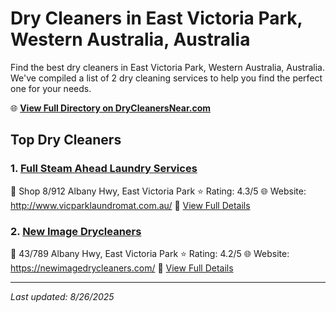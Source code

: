 # Dry Cleaners in East Victoria Park, Western Australia, Australia

Find the best dry cleaners in East Victoria Park, Western Australia, Australia. We've compiled a list of 2 dry cleaning services to help you find the perfect one for your needs.

🌐 **[View Full Directory on DryCleanersNear.com](https://drycleanersnear.com/city/Australia/Western%20Australia/East%20Victoria%20Park)**

## Top Dry Cleaners

### 1. [Full Steam Ahead Laundry Services](https://drycleanersnear.com/dryCleaner/68ad15f51d9ee695c9252c19/full-steam-ahead-laundry-services)
📍 Shop 8/912 Albany Hwy, East Victoria Park
⭐ Rating: 4.3/5
🌐 Website: http://www.vicparklaundromat.com.au/
🔗 [View Full Details](https://drycleanersnear.com/dryCleaner/68ad15f51d9ee695c9252c19/full-steam-ahead-laundry-services)

### 2. [New Image Drycleaners](https://drycleanersnear.com/dryCleaner/68ad160c1d9ee695c9252cd5/new-image-drycleaners)
📍 43/789 Albany Hwy, East Victoria Park
⭐ Rating: 4.2/5
🌐 Website: https://newimagedrycleaners.com/
🔗 [View Full Details](https://drycleanersnear.com/dryCleaner/68ad160c1d9ee695c9252cd5/new-image-drycleaners)


---

*Last updated: 8/26/2025*
